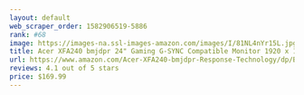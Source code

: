 ```yaml
---
layout: default 
﻿web_scraper_order: 1582906519-5886
rank: #68
image: https://images-na.ssl-images-amazon.com/images/I/81NL4nYr15L.jpg
title: Acer XFA240 bmjdpr 24" Gaming G-SYNC Compatible Monitor 1920 x 1080, 144hz Refresh…
url: https://www.amazon.com/Acer-XFA240-bmjdpr-Response-Technology/dp/B06ZYHZ6R6/ref=zg_mw_pc_68?_encoding=UTF8&psc=1&refRID=EM7YADC22S0GE9S6JC4D
reviews: 4.1 out of 5 stars
price: $169.99 
---
```

